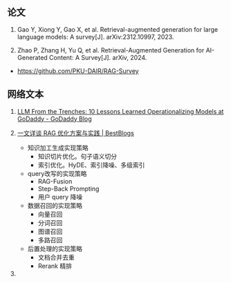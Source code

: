 ## 论文

1. Gao Y, Xiong Y, Gao X, et al. Retrieval-augmented generation for large language models: A survey[J]. arXiv:2312.10997, 2023.

2. Zhao P, Zhang H, Yu Q, et al. Retrieval-Augmented Generation for AI-Generated Content: A Survey[J]. arXiv, 2024.
  - https://github.com/PKU-DAIR/RAG-Survey


## 网络文本

1. [LLM From the Trenches: 10 Lessons Learned Operationalizing Models at GoDaddy - GoDaddy Blog](https://www.godaddy.com/resources/news/llm-from-the-trenches-10-lessons-learned-operationalizing-models-at-godaddy#h-1-sometimes-one-prompt-isn-t-enough)

2. [一文详谈 RAG 优化方案与实践 | BestBlogs](https://www.bestblogs.dev/article/8f14c3)
   
   - 知识加工生成实现策略
     - 知识切片优化。句子语义切分
     - 索引优化。HyDE、索引降噪、多级索引
   - query改写的实现策略
     - RAG-Fusion
     - Step-Back Prompting
     - 用户 query 降噪
   - 数据召回的实现策略
     - 向量召回
     - 分词召回
     - 图谱召回
     - 多路召回
   - 后置处理的实现策略
     - 文档合并去重
     - Rerank 精排


3. 